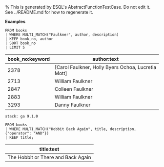 % This is generated by ESQL's AbstractFunctionTestCase. Do not edit it. See ../README.md for how to regenerate it.

**Examples**

```esql
FROM books
| WHERE MULTI_MATCH("Faulkner", author, description)
| KEEP book_no, author
| SORT book_no
| LIMIT 5
```

| book_no:keyword | author:text |
| --- | --- |
| 2378 | [Carol Faulkner, Holly Byers Ochoa, Lucretia Mott] |
| 2713 | William Faulkner |
| 2847 | Colleen Faulkner |
| 2883 | William Faulkner |
| 3293 | Danny Faulkner |

```{applies_to}
stack: ga 9.1.0
```

```esql
FROM books
| WHERE MULTI_MATCH("Hobbit Back Again", title, description, {"operator": "AND"})
| KEEP title;
```

| title:text |
| --- |
| The Hobbit or There and Back Again |


